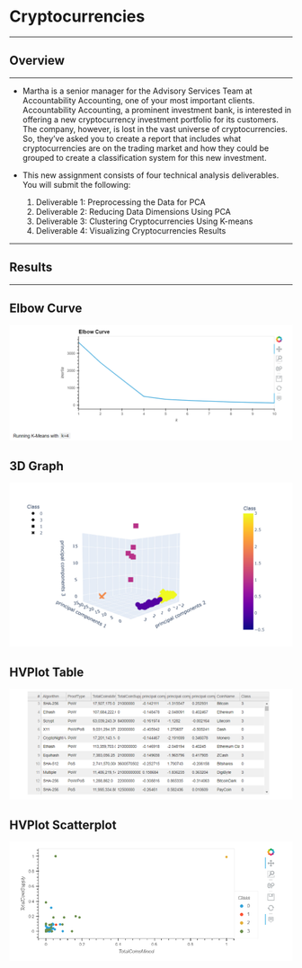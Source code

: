 # Cryptocurrencies

--------------------------------------

## **Overview**

--------------------------------------

- Martha is a senior manager for the Advisory Services Team at Accountability Accounting, one of your most important clients. Accountability Accounting, a prominent investment bank, is interested in offering a new cryptocurrency investment portfolio for its customers. The company, however, is lost in the vast universe of cryptocurrencies. So, they’ve asked you to create a report that includes what cryptocurrencies are on the trading market and how they could be grouped to create a classification system for this new investment.

- This new assignment consists of four technical analysis deliverables. You will submit the following:

    1. Deliverable 1: Preprocessing the Data for PCA
    2. Deliverable 2: Reducing Data Dimensions Using PCA
    3. Deliverable 3: Clustering Cryptocurrencies Using K-means
    4. Deliverable 4: Visualizing Cryptocurrencies Results


--------------------------------------

## **Results**

--------------------------------------

## **Elbow Curve**

![Elbow%20Curve.PNG](https://github.com/Bionicbabes/Cryptocurrencies/blob/main/Resources/Elbow%20Curve.PNG)

## **3D Graph**

![3D%20Graph.PNG](https://github.com/Bionicbabes/Cryptocurrencies/blob/main/Resources/3D%20Graph.PNG)

## **HVPlot Table**

![HV%20Plot%20Table.PNG](https://github.com/Bionicbabes/Cryptocurrencies/blob/main/Resources/HV%20Plot%20Table.PNG)

## **HVPlot Scatterplot**

![HV%20Plot%20Scatter.PNG](https://github.com/Bionicbabes/Cryptocurrencies/blob/main/Resources/HV%20Plot%20Scatter.PNG)
